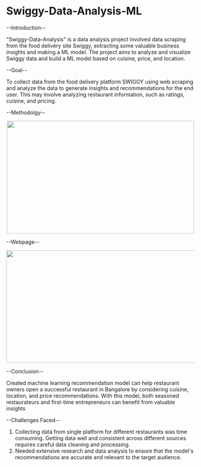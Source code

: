 # Swiggy-Data-Analysis-ML
                                             
--Introduction--

"Swiggy-Data-Analysis" is a data analysis project involved data scraping from the food delivery site Swiggy, extracting some valuable business insights and making a ML model. The project aims to analyze and visualize Swiggy data and build a ML model based on cuisine, price, and location.

--Goal--

To collect data from the food delivery platform SWIGGY using web scraping and analyze the data to generate insights and recommendations for the end user. This may involve analyzing restaurant information, such as ratings, cuisine, and pricing.


--Methodolgy--

<p align="center">
    <img src="https://user-images.githubusercontent.com/126942017/250129574-1d32e689-ee95-4fd5-a765-3260bf27d0ce.png" width="500" height="300" />

--Webpage--

<p align="center">
    <img src="https://user-images.githubusercontent.com/126942017/250131305-dd6d4e1f-97a1-49b6-a7c3-88e54c1028fc.png" width="600" height="300" />



--Conclusion--

Created machine learning recommendation model can help restaurant owners open a successful restaurant in Bangalore by considering cuisine, location, and price recommendations. With this model, both seasoned restaurateurs and first-time entrepreneurs can benefit from valuable insights



--Challenges Faced--

1. Collecting data from single platform for different restaurants was time consuming. Getting data well and consistent across different  sources requires careful data cleaning and processing.
2. Needed extensive research and data analysis to ensure that the model's recommendations are accurate and relevant to the target audience.
